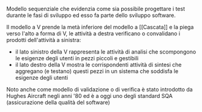 Modello sequenziale che evidenzia come sia possibile progettare i test durante le fasi di sviluppo ed esso fa parte dello sviluppo software.

Il modello a V prende la metà inferiore del modello a [[Cascata]] e la piega verso l'alto a forma di V, le attività a destra verificano o convalidano i prodotti dell'attività a sinistra:
- il lato sinistro della V rappresenta le attività di analisi che scompongono le esigenze degli utenti in pezzi piccoli e gestibili
- il lato destro della V mostra le corrispondenti attività di sintesi che aggregano (e testano) questi pezzi in un sistema che soddisfa le esigenze degli utenti

Noto anche come modello di validazione o di verifica è stato introdotto da Hughes Aircraft negli anni '80 ed è a oggi uno degli standard SQA (assicurazione della qualità del software)
